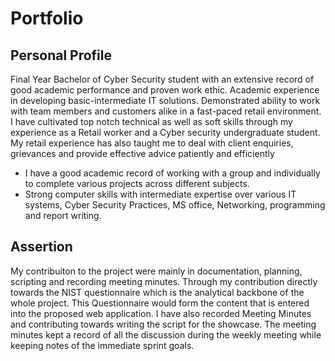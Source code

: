 <html>
    <head>
    </head>
    <body>
        <h1>Portfolio</h1>
        <h2>Personal Profile</h2>
        <p>Final Year Bachelor of Cyber Security student with an extensive record of good academic performance and proven work ethic. Academic experience in developing basic-intermediate IT solutions. Demonstrated ability to work with team members and customers alike in a fast-paced retail environment. I have cultivated top notch technical as well as soft skills through my experience as a Retail worker and a Cyber security undergraduate student. My retail experience has also taught me to deal with client enquiries, grievances and provide effective advice patiently and efficiently</p>
        <ul>
            <li>I have a good academic record of working with a group and individually to complete various projects across different subjects.</li>
            <li>Strong computer skills with intermediate expertise over various IT systems, Cyber Security Practices, MS office, Networking, programming and report writing.</li>            
        </ul>
        <h2>Assertion</h2>
        <p>My contribuiton to the project were mainly in documentation, planning, scripting and recording meeting minutes. Through my contribution directly towards the NIST questionnaire which is the analytical backbone of the whole project. This Questionnaire would form the content that is entered into the proposed web application. I have also recorded Meeting Minutes and contributing towards writing the script for the  showcase. The meeting minutes kept a record of all the discussion during the weekly meeting while keeping notes of the immediate sprint goals.
        </p>
        <p></p>
    </body>
</html>
